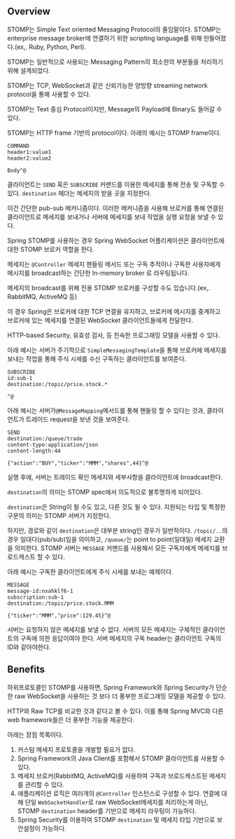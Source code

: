 ## Overview

STOMP는 Simple Text oriented Messaging Protocol의 줄임말이다.
STOMP는 enterprise message broker에 연결하기 위한 scripting language를 위해 만들어졌다.(ex,. Ruby, Python, Perl).

STOMP는 일반적으로 사용되는 Messaging Pattern의 최소한의 부분들을 처리하기 위해 설계되었다.

STOMP는 TCP, WebSocket과 같은 신뢰가능한 양방향 streaming network protocol을 통해 사용할 수 있다.

STOMP는 Text 중심 Protocol이지만, Message의 Payload에 Binary도 들어갈 수 있다.

STOMP는 HTTP frame 기반의 protocol이다. 아래의 예시는 STOMP frame이다.

```
COMMAND
header1:value1
header2:value2

Body^@
```
클라이언트는 `SEND` 혹은 `SUBSCRIBE` 커맨드를 이용한 메세지를 통해 전송 및 구독할 수 있다.
`destination` 헤더는 메세지의 받을 곳을 지정한다.

이건 간단한 pub-sub 메커니즘이다. 이러한 메커니즘을 사용해 브로커를 통해 연결된 클라이언트로 메세지를 보내거나 서버에 메세지를 보내 작업을 실행 요청을 보낼 수 있다.

Spring STOMP를 사용하는 경우 Spring WebSocket 어플리케이션은 클라이언트에 대한 STOMP 브로커 역할을 한다.

메세지는 `@Controller` 메세지 핸들링 메서드 또는 구독 추적이나 구독한 사용자에게 메시지를 broadcast하는 간단한 In-memory broker 로 라우팅됩니다.

메세지의 broadcast를 위해 전용 STOMP 브로커를 구성할 수도 있습니다.(ex,. RabbitMQ, ActiveMQ 등)

이 경우 Spring은 브로커에 대한 TCP 연결을 유지하고, 브로커에 메시지를 중계하고 브로커에 있는 메세지를 연결된 WebSocket 클라이언트들에게 전달한다.

HTTP-based Security, 유효성 검사, 등 친숙한 프로그래밍 모델을 사용할 수 있다.

아래 예시는 서버가 주기적으로 `SimpleMessagingTemplate`을 통해 브로커에 메세지를 보내는 작업을 통해 주식 시세를 수신 구독하는 클라이언트를 보여준다.


```
SUBSCRIBE
id:sub-1
destination:/topic/price.stock.*

^@
```

아래 예시는 서버가`@MessageMapping`메서드를 통해 핸들링 할 수 있다는 것과, 클라이언트가 트레이드 request을 보낸 것을 보여준다.


```
SEND
destination:/queue/trade
content-type:application/json
content-length:44

{"action":"BUY","ticker":"MMM","shares",44}^@
```

실행 후에, 서버는 트레이드 확인 메세지와 세부사항을 클라이언트에 broadcast한다.

`destination`의 의미는 STOMP spec에서 의도적으로 불투명하게 되어있다.

`destination`은 String이 될 수도 있고, 다른 것도 될 수 있다.
지원되는 타입 및 특정한 구문의 의미는 STOMP 서버가 지정한다.

하지만, 경로와 같이 `destination`은 대부분 string인 경우가 일반적이다. 
`/topic/..`의 경우 일대다(pub/sub)임을 의미하고, `/queue/`는 point to point(일대일) 메세지 교환을 의미한다.
STOMP 서버는 `MESSAGE` 커맨드를 사용해서 모든 구독자에게 메세지를 브로드캐스트 할 수 있다.

아래 예시는 구독한 클라이언트에게 주식 시세를 보내는 예제이다.


```
MESSAGE
message-id:nxahklf6-1
subscription:sub-1
destination:/topic/price.stock.MMM

{"ticker":"MMM","price":129.45}^@
```
서버는 요청하지 않은 메세지를 보낼 수 없다.
서버의 모든 메세지는 구체적인 클라이언트의 구독에 의한 응답이여야 한다.
서버 메세지의 구독 header는 클라이언트 구독의 ID와 같아야한다.

## Benefits

하위프로토콜인 STOMP를 사용하면, Spring Framework와 Spring Security가 단순한 raw WebSocket을 사용하는 것 보다 더 풍부한 프로그래밍 모델을 제공할 수 있다. 

HTTP와 Raw TCP를 비교한 것과 같다고 볼 수 있다.
이를 통해 Spring MVC와 다른 web framework들은 더 풍부한 기능을 제공한다.

아래는 장점 목록이다.
1. 커스텀 메세지 프로토콜을 개발할 필요가 없다.
2. Spring Framework의 Java Client를 포함해서 STOMP 클라이언트를 사용할 수 있다.
3. 메세지 브로커(RabbitMQ, ActiveMQ)를 사용하여 구독과 브로드캐스트된 메세지를 관리할 수 있다.
4. 애플리케이션 로직은 여러개의 `@Controller` 인스턴스로 구성할 수 있다. 연결에 대해 단일 `WebSocketHandler`로 raw WebSocket메세지를 처리하는게 아닌, STOMP `destination` header를 기반으로 메세지 라우팅이 가능하다.
5. Spring Security를 이용하여 STOMP `destination` 및 메세지 타입 기반으로 보안설정이 가능하다.

